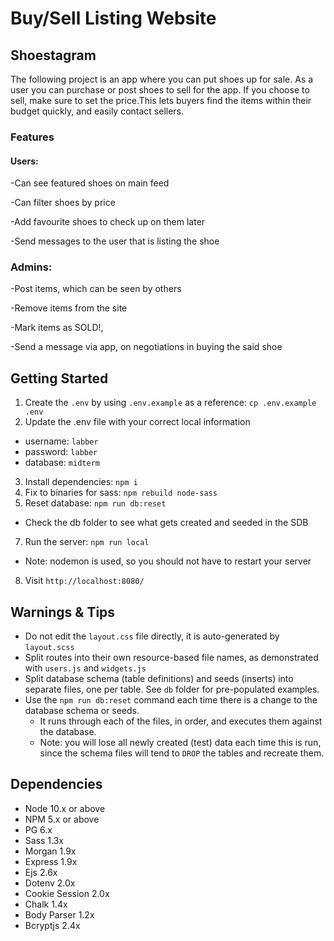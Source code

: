Buy/Sell Listing Website
=========

## Shoestagram

The following project is an app where you can put shoes up for sale. As a user you can purchase or post shoes to sell for the app. 
If you choose to sell, make sure to set the price.This lets buyers find the items within their budget quickly, and easily contact sellers.

### Features

#### Users:

-Can see featured shoes on main feed

-Can filter shoes by price

-Add favourite shoes to check up on them later

-Send messages to the user that is listing the shoe

### Admins:

-Post items, which can be seen by others

-Remove items from the site

-Mark items as SOLD!,

-Send a message via app,  on negotiations in buying the said shoe


## Getting Started

1. Create the `.env` by using `.env.example` as a reference: `cp .env.example .env`
2. Update the .env file with your correct local information 
  - username: `labber` 
  - password: `labber` 
  - database: `midterm`
3. Install dependencies: `npm i`
4. Fix to binaries for sass: `npm rebuild node-sass`
5. Reset database: `npm run db:reset`
  - Check the db folder to see what gets created and seeded in the SDB
7. Run the server: `npm run local`
  - Note: nodemon is used, so you should not have to restart your server
8. Visit `http://localhost:8080/`

## Warnings & Tips

- Do not edit the `layout.css` file directly, it is auto-generated by `layout.scss`
- Split routes into their own resource-based file names, as demonstrated with `users.js` and `widgets.js`
- Split database schema (table definitions) and seeds (inserts) into separate files, one per table. See `db` folder for pre-populated examples. 
- Use the `npm run db:reset` command each time there is a change to the database schema or seeds. 
  - It runs through each of the files, in order, and executes them against the database. 
  - Note: you will lose all newly created (test) data each time this is run, since the schema files will tend to `DROP` the tables and recreate them.

## Dependencies

- Node 10.x or above
- NPM 5.x or above
- PG 6.x
- Sass 1.3x 
- Morgan 1.9x
- Express 1.9x
- Ejs 2.6x
- Dotenv 2.0x
- Cookie Session 2.0x
- Chalk 1.4x
- Body Parser 1.2x
- Bcryptjs 2.4x
 